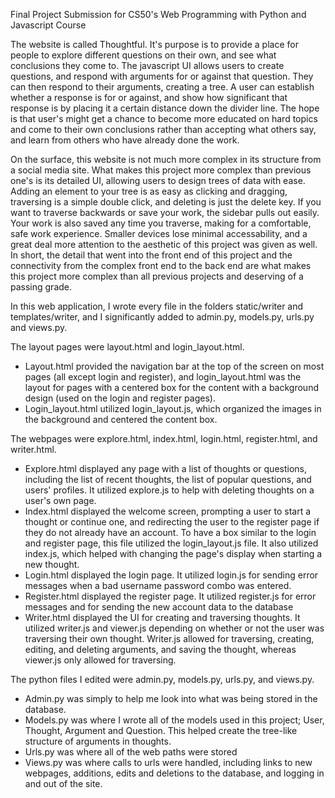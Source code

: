Final Project Submission for CS50's Web Programming with Python and Javascript Course

The website is called Thoughtful. It's purpose is to provide a place for people to explore different questions on their own, and see what conclusions they come to. The javascript UI allows users to create questions, and respond with arguments for or against that question. They can then respond to their arguments, creating a tree. A user can establish whether a response is for or against, and show how significant that response is by placing it a certain distance down the divider line. The hope is that user's might get a chance to become more educated on hard topics and come to their own conclusions rather than accepting what others say, and learn from others who have already done the work.

On the surface, this website is not much more complex in its structure from a social media site. What makes this project more complex than previous one's is its detailed UI, allowing users to design trees of data with ease. Adding an element to your tree is as easy as clicking and dragging, traversing is a simple double click, and deleting is just the delete key. If you want to traverse backwards or save your work, the sidebar pulls out easily. Your work is also saved any time you traverse, making for a comfortable, safe work experience. Smaller devices lose minimal accessability, and a great deal more attention to the aesthetic of this project was given as well. In short, the detail that went into the front end of this project and the connectivity from the complex front end to the back end are what makes this project more complex than all previous projects and deserving of a passing grade.

In this web application, I wrote every file in the folders static/writer and templates/writer, and I significantly added to admin.py, models.py, urls.py and views.py.

The layout pages were layout.html and login_layout.html. 
- Layout.html provided the navigation bar at the top of the screen on most pages (all except login and register), and login_layout.html was the layout for pages with a centered box for the content with a background design (used on the login and register pages). 
- Login_layout.html utilized login_layout.js, which organized the images in the background and centered the content box.

The webpages were explore.html, index.html, login.html, register.html, and writer.html. 
- Explore.html displayed any page with a list of thoughts or questions, including the list of recent thoughts, the list of popular questions, and users' profiles. It utilized explore.js to help with deleting thoughts on a user's own page. 
- Index.html displayed the welcome screen, prompting a user to start a thought or continue one, and redirecting the user to the register page if they do not already have an account. To have a box similar to the login and register page, this file utilized the login_layout.js file. It also utilized index.js, which helped with changing the page's display when starting a new thought.
- Login.html displayed the login page. It utilized login.js for sending error messages when a bad username password combo was entered.
- Register.html displayed the register page. It utilized register.js for error messages and for sending the new account data to the database
- Writer.html displayed the UI for creating and traversing thoughts. It utilized writer.js and viewer.js depending on whether or not the user was traversing their own thought. Writer.js allowed for traversing, creating, editing, and deleting arguments, and saving the thought, whereas viewer.js only allowed for traversing.

The python files I edited were admin.py, models.py, urls.py, and views.py.
- Admin.py was simply to help me look into what was being stored in the database.
- Models.py was where I wrote all of the models used in this project; User, Thought, Argument and Question. This helped create the tree-like structure of arguments in thoughts.
- Urls.py was where all of the web paths were stored
- Views.py was where calls to urls were handled, including links to new webpages, additions, edits and deletions to the database, and logging in and out of the site.
